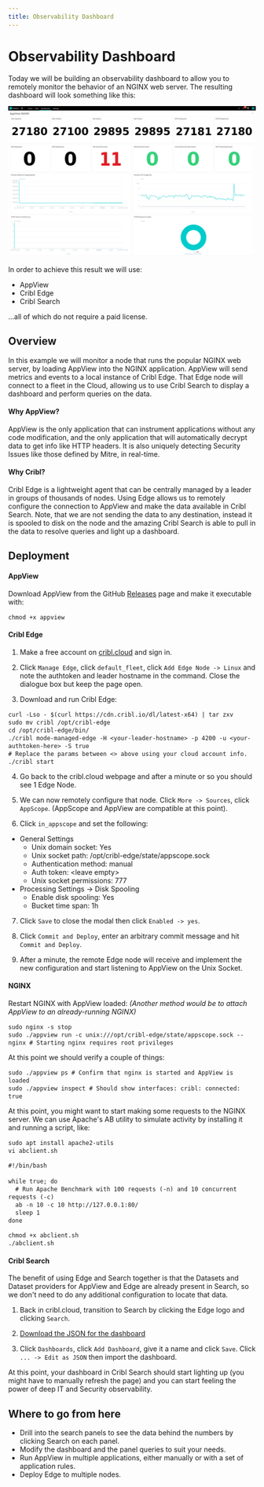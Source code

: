 ```yaml
---
title: Observability Dashboard
---
```


<span id="observability-dashboard"></span>

# Observability Dashboard

Today we will be building an observability dashboard to allow you to remotely monitor the behavior of an NGINX web server. The resulting dashboard will look something like this:

![Dashboard](./images/dashboard.png)

In order to achieve this result we will use:

- AppView
- Cribl Edge
- Cribl Search

...all of which do not require a paid license.

## Overview

In this example we will monitor a node that runs the popular NGINX web server, by loading AppView into the NGINX application.
AppView will send metrics and events to a local instance of Cribl Edge. That Edge node will connect to a fleet in the Cloud, allowing us to use Cribl Search to display a dashboard and perform queries on the data.


#### Why AppView?

AppView is the only application that can instrument applications without any code modification, and the only application that will automatically decrypt data to get info like HTTP headers. It is also uniquely detecting Security Issues like those defined by Mitre, in real-time.

#### Why Cribl?

Cribl Edge is a lightweight agent that can be centrally managed by a leader in groups of thousands of nodes. Using Edge allows us to remotely configure the connection to AppView and make the data available in Cribl Search. Note, that we are not sending the data to any destination, instead it is spooled to disk on the node and the amazing Cribl Search is able to pull in the data to resolve queries and light up a dashboard.


## Deployment


#### AppView

Download AppView from the GitHub [Releases](https://github.com/appview-team/appview/releases) page and make it executable with:
```
chmod +x appview
```

#### Cribl Edge

1. Make a free account on [cribl.cloud](https://cribl.cloud) and sign in.

2. Click `Manage Edge`, click `default_fleet`, click `Add Edge Node -> Linux` and note the authtoken and leader hostname in the command. Close the dialogue box but keep the page open.

3. Download and run Cribl Edge:
```
curl -Lso - $(curl https://cdn.cribl.io/dl/latest-x64) | tar zxv
sudo mv cribl /opt/cribl-edge
cd /opt/cribl-edge/bin/
./cribl mode-managed-edge -H <your-leader-hostname> -p 4200 -u <your-authtoken-here> -S true
# Replace the params between <> above using your cloud account info.
./cribl start
```

4. Go back to the cribl.cloud webpage and after a minute or so you should see 1 Edge Node.

5. We can now remotely configure that node. Click `More -> Sources`, click `AppScope`. (AppScope and AppView are compatible at this point).

6. Click `in_appscope` and set the following:
- General Settings
  - Unix domain socket: Yes
  - Unix socket path: /opt/cribl-edge/state/appscope.sock
  - Authentication method: manual
  - Auth token: \<leave empty\>
  - Unix socket permissions: 777
- Processing Settings -> Disk Spooling
  - Enable disk spooling: Yes
  - Bucket time span: 1h

7. Click `Save` to close the modal then click `Enabled -> yes`.

8. Click `Commit and Deploy`, enter an arbitrary commit message and hit `Commit and Deploy`.

9. After a minute, the remote Edge node will receive and implement the new configuration and start listening to AppView on the Unix Socket.

#### NGINX

Restart NGINX with AppView loaded: _(Another method would be to attach AppView to an already-running NGINX)_
```
sudo nginx -s stop
sudo ./appview run -c unix:///opt/cribl-edge/state/appscope.sock -- nginx # Starting nginx requires root privileges
```
At this point we should verify a couple of things:
```
sudo ./appview ps # Confirm that nginx is started and AppView is loaded
sudo ./appview inspect # Should show interfaces: cribl: connected: true
```
At this point, you might want to start making some requests to the NGINX server. We can use Apache's AB utility to simulate activity by installing it and running a script, like:
```
sudo apt install apache2-utils
vi abclient.sh
```
```
#!/bin/bash

while true; do
  # Run Apache Benchmark with 100 requests (-n) and 10 concurrent requests (-c)
  ab -n 10 -c 10 http://127.0.0.1:80/
  sleep 1
done
```
```
chmod +x abclient.sh
./abclient.sh
```

#### Cribl Search

The benefit of using Edge and Search together is that the Datasets and Dataset providers for AppView and Edge are already present in Search, so we don't need to do any additional configuration to locate that data. 

1. Back in cribl.cloud, transition to Search by clicking the Edge logo and clicking `Search`.

2. [Download the JSON for the dashboard](./assets/dashboard-nginx.json)

3. Click `Dashboards`, click `Add Dashboard`, give it a name and click `Save`. Click `... -> Edit as JSON` then import the dashboard.

At this point, your dashboard in Cribl Search should start lighting up (you might have to manually refresh the page) and you can start feeling the power of deep IT and Security observability.

## Where to go from here

- Drill into the search panels to see the data behind the numbers by clicking Search on each panel.
- Modify the dashboard and the panel queries to suit your needs.
- Run AppView in multiple applications, either manually or with a set of application rules.
- Deploy Edge to multiple nodes.

